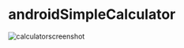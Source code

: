 # androidSimpleCalculator

![calculatorscreenshot](https://user-images.githubusercontent.com/28810701/45685798-e3493580-bb4a-11e8-8289-41716aa6f8a2.png)
